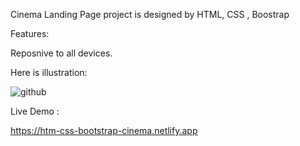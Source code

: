 Cinema Landing Page project is designed by HTML, CSS , Boostrap 


Features:

Reposnive to all devices. 

Here is illustration: 


![github](https://media.giphy.com/media/Aw3IPwYEz9DJLMHATm/giphy.gif)


Live Demo : 

https://htm-css-bootstrap-cinema.netlify.app



